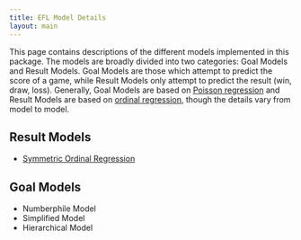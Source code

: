 ```yaml
---
title: EFL Model Details
layout: main
---
```


This page contains descriptions of the different models implemented in this package. The models are broadly divided into two categories: Goal Models and Result Models. Goal Models are those which attempt to predict the score of a game, while Result Models only attempt to predict the result (win, draw, loss). Generally, Goal Models are based on [Poisson regression](https://en.wikipedia.org/wiki/Poisson_regression) and Result Models are based on [ordinal regression](https://en.wikipedia.org/wiki/Ordered_logit), though the details vary from model to model.

## Result Models

* [Symmetric Ordinal Regression](symordreg.html)

## Goal Models

* Numberphile Model
* Simplified Model
* Hierarchical Model

